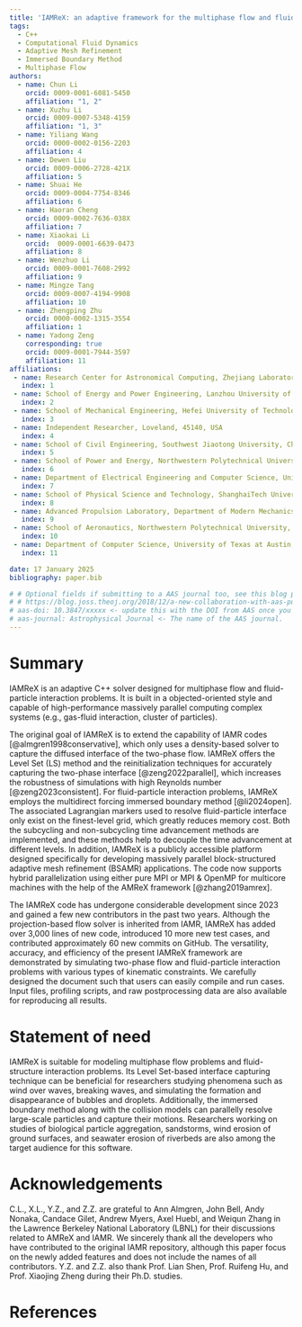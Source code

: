 ```yaml
---
title: 'IAMReX: an adaptive framework for the multiphase flow and fluid-particle interaction problems'
tags:
  - C++
  - Computational Fluid Dynamics
  - Adaptive Mesh Refinement
  - Immersed Boundary Method
  - Multiphase Flow
authors:
  - name: Chun Li
    orcid: 0009-0001-6081-5450
    affiliation: "1, 2"
  - name: Xuzhu Li
    orcid: 0009-0007-5348-4159
    affiliation: "1, 3"
  - name: Yiliang Wang
    orcid: 0000-0002-0156-2203
    affiliation: 4
  - name: Dewen Liu
    orcid: 0009-0006-2728-421X
    affiliation: 5
  - name: Shuai He
    orcid: 0009-0004-7754-8346
    affiliation: 6
  - name: Haoran Cheng
    orcid: 0009-0002-7636-038X
    affiliation: 7
  - name: Xiaokai Li
    orcid:  0009-0001-6639-0473
    affiliation: 8
  - name: Wenzhuo Li
    orcid: 0009-0001-7608-2992
    affiliation: 9
  - name: Mingze Tang
    orcid: 0009-0007-4194-9908
    affiliation: 10
  - name: Zhengping Zhu
    orcid: 0000-0002-1315-3554
    affiliation: 1
  - name: Yadong Zeng
    corresponding: true
    orcid: 0009-0001-7944-3597
    affiliation: 11
affiliations:
 - name: Research Center for Astronomical Computing, Zhejiang Laboratory, Hangzhou, 311100, China
   index: 1
 - name: School of Energy and Power Engineering, Lanzhou University of Technology, Lanzhou, 730050, China
   index: 2
 - name: School of Mechanical Engineering, Hefei University of Technology, Hefei, 230009, China
   index: 3
 - name: Independent Researcher, Loveland, 45140, USA
   index: 4
 - name: School of Civil Engineering, Southwest Jiaotong University, Chengdu, 611756, China 
   index: 5
 - name: School of Power and Energy, Northwestern Polytechnical University, Xi'an, 710129, China
   index: 6
 - name: Department of Electrical Engineering and Computer Science, University of Michigan, Ann Arbor, 48104, USA
   index: 7
 - name: School of Physical Science and Technology, ShanghaiTech University, Shanghai, 201210, China
   index: 8
 - name: Advanced Propulsion Laboratory, Department of Modern Mechanics, University of Science and Technology of China, Hefei, 230026, China
   index: 9
 - name: School of Aeronautics, Northwestern Polytechnical University, Xi'an, 710072, China
   index: 10
 - name: Department of Computer Science, University of Texas at Austin, Austin, 78712, USA
   index: 11

date: 17 January 2025
bibliography: paper.bib

# # Optional fields if submitting to a AAS journal too, see this blog post:
# # https://blog.joss.theoj.org/2018/12/a-new-collaboration-with-aas-publishing
# aas-doi: 10.3847/xxxxx <- update this with the DOI from AAS once you know it.
# aas-journal: Astrophysical Journal <- The name of the AAS journal.
---
```


# Summary

IAMReX is an adaptive C++ solver designed for multiphase flow and fluid-particle interaction problems. It is built in a objected-oriented style and capable of high-performance massively parallel computing complex systems (e.g., gas-fluid interaction, cluster of particles).

The original goal of IAMReX is to extend the capability of IAMR codes [@almgren1998conservative], which only uses a density-based solver to capture the diffused interface of the two-phase flow. IAMReX offers the Level Set (LS) method and the reinitialization techniques for accurately capturing the two-phase interface [@zeng2022parallel], which increases the robustness of simulations with high Reynolds number [@zeng2023consistent]. For fluid-particle interaction problems, IAMReX employs the multidirect forcing immersed boundary method [@li2024open]. The associated Lagrangian markers used to resolve fluid-particle interface only exist on the finest-level grid, which greatly reduces memory cost. Both the subcycling and non-subcycling time advancement methods are implemented, and these methods help to decouple the time advancement at different levels. In addition, IAMReX is a publicly accessible platform designed specifically for developing massively parallel block-structured adaptive mesh refinement (BSAMR) applications. The code now supports hybrid parallelization using either pure MPI or MPI & OpenMP for multicore machines with the help of the AMReX framework [@zhang2019amrex].

The IAMReX code has undergone considerable development since 2023 and gained a few new contributors in the past two years. Although the projection-based flow solver is inherited from IAMR, IAMReX has added over 3,000 lines of new code, introduced 10 more new test cases, and contributed approximately 60 new commits on GitHub. The versatility, accuracy, and efficiency of the present IAMReX framework are demonstrated by simulating two-phase flow and fluid-particle interaction problems with various types of kinematic constraints. We carefully designed the document such that users can easily compile and run cases. Input files, profiling scripts, and raw postprocessing data are also available for reproducing all results.

# Statement of need

IAMReX is suitable for modeling multiphase flow problems and fluid-structure interaction problems. Its Level Set-based interface capturing technique can be beneficial for researchers studying phenomena such as wind over waves, breaking waves, and simulating the formation and disappearance of bubbles and droplets. Additionally, the immersed boundary method along with the collision models can parallelly resolve large-scale particles and capture their motions. Researchers working on studies of biological particle aggregation, sandstorms, wind erosion of ground surfaces, and seawater erosion of riverbeds are also among the target audience for this software.

# Acknowledgements

C.L., X.L., Y.Z., and Z.Z. are grateful to Ann Almgren, John Bell, Andy Nonaka, Candace Gilet, Andrew Myers, Axel Huebl, and Weiqun Zhang in the Lawrence Berkeley National Laboratory (LBNL) for their discussions related to AMReX and IAMR. We sincerely thank all the developers who have contributed to the original IAMR repository, although this paper focus on the newly added features and does not include the names of all contributors. Y.Z. and Z.Z. also thank Prof. Lian Shen, Prof. Ruifeng Hu, and Prof. Xiaojing Zheng during their Ph.D. studies.

# References
